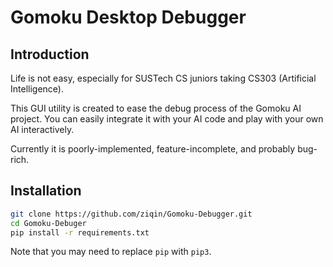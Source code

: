 # Gomoku Desktop Debugger

## Introduction

Life is not easy, especially for SUSTech CS juniors taking CS303 (Artificial Intelligence).

This GUI utility is created to ease the debug process of the Gomoku AI project. You can easily integrate it with your AI code and play with your own AI interactively.

Currently it is poorly-implemented, feature-incomplete, and probably bug-rich.

## Installation

``` sh
git clone https://github.com/ziqin/Gomoku-Debugger.git
cd Gomoku-Debuger
pip install -r requirements.txt
```

Note that you may need to replace `pip` with `pip3`.
